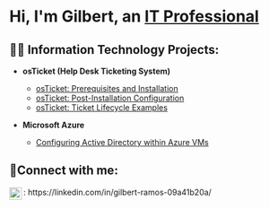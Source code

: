 <h1>Hi, I'm Gilbert, an <a href="https://linkedin.com/in/Josh">IT Professional</a></h1>

<h2>👨‍💻 Information Technology Projects:</h2>

- <b>osTicket (Help Desk Ticketing System)</b>
  - [osTicket: Prerequisites and Installation](https://github.com/gilbertramos/osticket-prereqs)
  - [osTicket: Post-Installation Configuration](https://github.com/gilbertramos/post-install-config)
  - [osTicket: Ticket Lifecycle Examples](https://github.com/gilbertramos/ticket-lifecycle)
 
 
 

- <b>Microsoft Azure</b>
  - [Configuring Active Directory within Azure VMs](https://github.com/gilbertramos/configure-ad)


<h2>🤳Connect with me:</h2>

<img align="left" alt="Josh | LinkedIn" width="22px" src="https://cdn.jsdelivr.net/npm/simple-icons@v3/icons/linkedin.svg" />
: https://linkedin.com/in/gilbert-ramos-09a41b20a/

<!--
**gilbertramos/gilbertramos** is a ✨ _special_ ✨ repository because its `README.md` (this file) appears on your GitHub profile.

Here are some ideas to get you started:

- 🔭 I’m currently working on ...
- 🌱 I’m currently learning ...
- 👯 I’m looking to collaborate on ...
- 🤔 I’m looking for help with ...
- 💬 Ask me about ...
- 📫 How to reach me: ...
- 😄 Pronouns: ...
- ⚡ Fun fact: ...
-->
